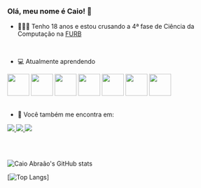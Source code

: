 ### Olá, meu nome é Caio! 👋

- 👨🏻‍💻 Tenho 18 anos e estou crusando a 4ª fase de Ciência da Computação na [FURB](https://www.furb.br/pt)

<br>

- 💻 Atualmente aprendendo
<div display="inline">
<img width="50" heigth="50" src="https://cdn.jsdelivr.net/gh/devicons/devicon@latest/icons/java/java-original.svg" />
<img width="50" heigth="50" src="https://cdn.jsdelivr.net/gh/devicons/devicon@latest/icons/javascript/javascript-original.svg" />
<img width="50" heigth="50" src="https://cdn.jsdelivr.net/gh/devicons/devicon@latest/icons/html5/html5-original.svg" />
<img width="50" heigth="50" src="https://cdn.jsdelivr.net/gh/devicons/devicon@latest/icons/css3/css3-original.svg" />
<img width="50" heigth="50" src="https://cdn.jsdelivr.net/gh/devicons/devicon@latest/icons/vuejs/vuejs-original.svg" />
<img width="50" heigth="50" src="https://cdn.jsdelivr.net/gh/devicons/devicon@latest/icons/python/python-original.svg" />
<img width="50" heigth="50" src="https://cdn.jsdelivr.net/gh/devicons/devicon@latest/icons/csharp/csharp-original.svg" />
</div>

<br>

- 📱 Você também me encontra em:
<a href="https://www.instagram.com/caioo.abraao/">
  <img src="https://img.shields.io/badge/Instagram-%23E4405F.svg?style=for-the-badge&logo=Instagram&logoColor=white" />
</a>
<a href="https://www.linkedin.com/in/caio-abraão-manarim-06b50326a/">
  <img src="https://img.shields.io/badge/linkedin-%230077B5.svg?style=for-the-badge&logo=linkedin&logoColor=white" />
</a>
<a href="mailto:caioabraao10@gmail.com">
  <img src="https://img.shields.io/badge/Gmail-D14836?style=for-the-badge&logo=gmail&logoColor=white" />
</a>

<br><br>

![Caio Abraão's GitHub stats](https://github-readme-stats.vercel.app/api?username=caiomz&show_icons=true&theme=midnight-purple)

[![Top Langs](https://github-readme-stats.vercel.app/api/top-langs/?username=caiomz&layout=compact)]

  

  
